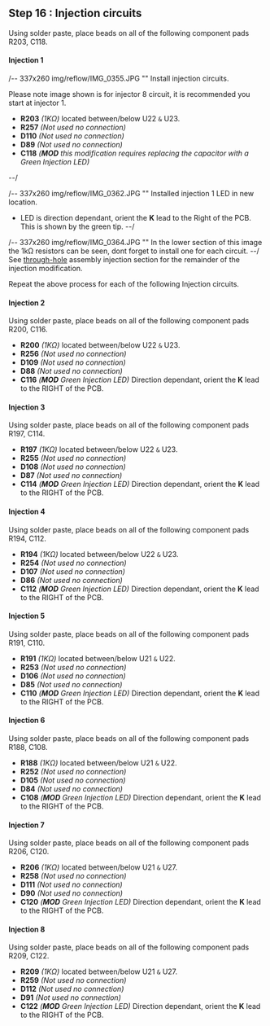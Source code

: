 ## Step 16 : Injection circuits

Using solder paste, place beads on all of the following component pads R203, C118.

#### Injection 1
/-- 337x260 img/reflow/IMG_0355.JPG "" Install injection circuits. 

Please note image shown is for injector 8 circuit, it is recommended you start at injector 1.

- **R203** *(1K&ohm;)* located between/below U22 ``&`` U23.
- **R257** *(Not used no connection)*
- **D110** *(Not used no connection)*
- **D89**  *(Not used no connection)*
- **C118** *(**MOD** this modification requires replacing the capacitor with a Green Injection LED)*

--/

/-- 337x260 img/reflow/IMG_0362.JPG "" Installed injection 1 LED in new location.
 
- LED is direction dependant, orient the **K** lead to the Right of the PCB. This is shown by the green tip.
--/

/-- 337x260 img/reflow/IMG_0364.JPG "" In the lower section of this image the 1k&ohm; resistors can be seen, dont forget to install one for each circuit.
 --/
See [through-hole](#assembly13_after_reflow) assembly injection section for the remainder of the injection modification.

Repeat the above process for each of the following Injection circuits.

#### Injection 2
Using solder paste, place beads on all of the following component pads R200, C116.

- **R200** *(1K&ohm;)* located between/below U22 ``&`` U23.
- **R256** *(Not used no connection)*
- **D109** *(Not used no connection)*
- **D88**  *(Not used no connection)*
- **C116** *(**MOD** Green Injection LED)* Direction dependant, orient the **K** lead to the RIGHT of the PCB.

#### Injection 3
Using solder paste, place beads on all of the following component pads R197, C114.

- **R197** *(1K&ohm;)* located between/below U22 ``&`` U23.
- **R255** *(Not used no connection)*
- **D108** *(Not used no connection)*
- **D87**  *(Not used no connection)*
- **C114** *(**MOD** Green Injection LED)* Direction dependant, orient the **K** lead to the RIGHT of the PCB.

#### Injection 4
Using solder paste, place beads on all of the following component pads R194, C112.

- **R194** *(1K&ohm;)* located between/below U22 ``&`` U23.
- **R254** *(Not used no connection)*
- **D107** *(Not used no connection)*
- **D86**  *(Not used no connection)*
- **C112** *(**MOD** Green Injection LED)* Direction dependant, orient the **K** lead to the RIGHT of the PCB.

#### Injection 5
Using solder paste, place beads on all of the following component pads R191, C110.

- **R191** *(1K&ohm;)* located between/below U21 ``&`` U22.
- **R253** *(Not used no connection)*
- **D106** *(Not used no connection)*
- **D85**  *(Not used no connection)*
- **C110** *(**MOD** Green Injection LED)* Direction dependant, orient the **K** lead to the RIGHT of the PCB.

#### Injection 6
Using solder paste, place beads on all of the following component pads R188, C108.

- **R188** *(1K&ohm;)* located between/below U21 ``&`` U22. 
- **R252** *(Not used no connection)*
- **D105** *(Not used no connection)*
- **D84**  *(Not used no connection)*
- **C108** *(**MOD** Green Injection LED)* Direction dependant, orient the **K** lead to the RIGHT of the PCB.

#### Injection 7
Using solder paste, place beads on all of the following component pads R206, C120.

- **R206** *(1K&ohm;)* located between/below U21 ``&`` U27.
- **R258** *(Not used no connection)*
- **D111** *(Not used no connection)*
- **D90**  *(Not used no connection)*
- **C120** *(**MOD** Green Injection LED)* Direction dependant, orient the **K** lead to the RIGHT of the PCB.

#### Injection 8
Using solder paste, place beads on all of the following component pads R209, C122.

- **R209** *(1K&ohm;)* located between/below U21 ``&`` U27.
- **R259** *(Not used no connection)*
- **D112** *(Not used no connection)*
- **D91**  *(Not used no connection)*
- **C122** *(**MOD** Green Injection LED)* Direction dependant, orient the **K** lead to the RIGHT of the PCB.

